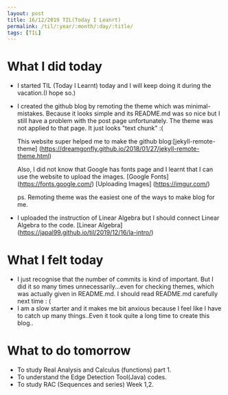 ```yaml
---
layout: post
title: 16/12/2019 TIL(Today I Leanrt)
permalink: /til/:year/:month/:day/:title/
tags: [TIL]
---
```


# What I did today
- I started TIL (Today I Learnt) today and I will keep doing it during the vacation.(I hope so.)
  
- I created the github blog by remoting the theme which was minimal-mistakes. 
  Because it looks simple and its README.md was so nice but I still have a problem with the post page unfortunately.
  The theme was not applied to that page. It just looks "text chunk" :(
  
  This website super helped me to make the github blog:[jekyll-remote-theme] (https://dreamgonfly.github.io/2018/01/27/jekyll-remote-theme.html)
  
  Also, I did not know that Google has fonts page and I learnt that I can use the website to upload the images.
  [Google Fonts] (https://fonts.google.com/)
  [Uploading Images] (https://imgur.com/)
  
  ps. Remoting theme was the easiest one of the ways to make blog for me.
  
 - I uploaded the instruction of Linear Algebra but I should connect Linear Algebra to the code.
   [Linear Algebra] (https://japal99.github.io/til/2019/12/16/la-intro/)
 
 # What I felt today
 - I just recognise that the number of commits is kind of important. But I did it so many times unnecessarily...even for checking themes,
   which was actually given in README.md. I should read README.md carefully next time : (
 - I am a slow starter and it makes me bit anxious because I feel like I have to catch up many things..Even it took quite a long time to create this blog..
 
 # What to do tomorrow
 - To study Real Analysis and Calculus (functions) part 1.
 - To understand the Edge Detection Tool(Java) codes.
 - To study RAC (Sequences and series) Week 1,2.
 
